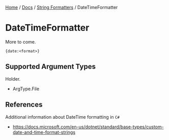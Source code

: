 [Home](/README.md) / [Docs](/docs/README.md) / [String Formatters](/docs/string-formatters/README.md) / DateTimeFormatter

# DateTimeFormatter
More to come.

```
{date:<format>}
```

## Supported Argument Types
Holder.

- ArgType.File

## References
Additional information about DateTime formatting in `C#`

- https://docs.microsoft.com/en-us/dotnet/standard/base-types/custom-date-and-time-format-strings